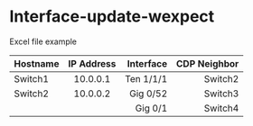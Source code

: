 # Interface-update-wexpect  

Excel file example

| Hostname      | IP Address    | Interface    | CDP Neighbor     |
| :------------ | :-----------: | -----------: | ---------------: |
| Switch1       | 10.0.0.1      | Ten 1/1/1    | Switch2          |
| Switch2       | 10.0.0.2      | Gig 0/52     | Switch3          |
||                           | Gig 0/1      | Switch4          |
